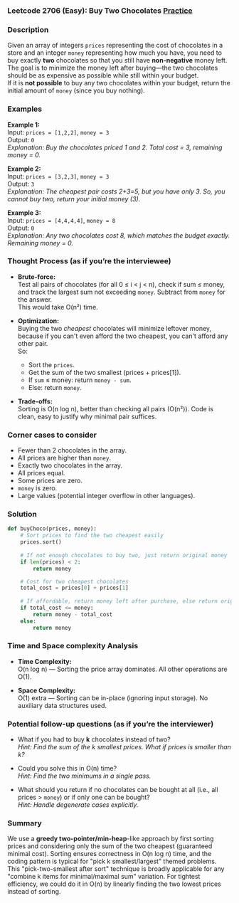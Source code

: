 ### Leetcode 2706 (Easy): Buy Two Chocolates [Practice](https://leetcode.com/problems/buy-two-chocolates)

### Description  
Given an array of integers `prices` representing the cost of chocolates in a store and an integer `money` representing how much you have, you need to buy exactly **two** chocolates so that you still have **non-negative** money left. The goal is to minimize the money left after buying—the two chocolates should be as expensive as possible while still within your budget.  
If it is **not possible** to buy any two chocolates within your budget, return the initial amount of `money` (since you buy nothing).

### Examples  

**Example 1:**  
Input: `prices = [1,2,2]`, `money = 3`  
Output: `0`  
*Explanation: Buy the chocolates priced 1 and 2. Total cost = 3, remaining money = 0.*

**Example 2:**  
Input: `prices = [3,2,3]`, `money = 3`  
Output: `3`  
*Explanation: The cheapest pair costs 2+3=5, but you have only 3. So, you cannot buy two, return your initial money (3).*

**Example 3:**  
Input: `prices = [4,4,4,4]`, `money = 8`  
Output: `0`  
*Explanation: Any two chocolates cost 8, which matches the budget exactly. Remaining money = 0.*

### Thought Process (as if you’re the interviewee)  

- **Brute-force:**  
  Test all pairs of chocolates (for all 0 ≤ i < j < n), check if sum ≤ money, and track the largest sum not exceeding `money`. Subtract from `money` for the answer.  
  This would take O(n²) time.

- **Optimization:**  
  Buying the two *cheapest* chocolates will minimize leftover money, because if you can't even afford the two cheapest, you can't afford any other pair.  
  So:
    - Sort the `prices`.
    - Get the sum of the two smallest (prices + prices[1]).
    - If `sum` ≤ money: return `money - sum`.
    - Else: return `money`.

- **Trade-offs:**  
  Sorting is O(n log n), better than checking all pairs (O(n²)). Code is clean, easy to justify why minimal pair suffices.

### Corner cases to consider  
- Fewer than 2 chocolates in the array.
- All prices are higher than `money`.
- Exactly two chocolates in the array.
- All prices equal.
- Some prices are zero.
- `money` is zero.
- Large values (potential integer overflow in other languages).

### Solution

```python
def buyChoco(prices, money):
    # Sort prices to find the two cheapest easily
    prices.sort()
    
    # If not enough chocolates to buy two, just return original money
    if len(prices) < 2:
        return money

    # Cost for two cheapest chocolates
    total_cost = prices[0] + prices[1]
    
    # If affordable, return money left after purchase, else return original money
    if total_cost <= money:
        return money - total_cost
    else:
        return money
```

### Time and Space complexity Analysis  

- **Time Complexity:**  
  O(n log n) — Sorting the price array dominates. All other operations are O(1).

- **Space Complexity:**  
  O(1) extra — Sorting can be in-place (ignoring input storage). No auxiliary data structures used.

### Potential follow-up questions (as if you’re the interviewer)  

- What if you had to buy **k** chocolates instead of two?  
  *Hint: Find the sum of the k smallest prices. What if prices is smaller than k?*
  
- Could you solve this in O(n) time?  
  *Hint: Find the two minimums in a single pass.*

- What should you return if no chocolates can be bought at all (i.e., all prices > `money`) or if only one can be bought?  
  *Hint: Handle degenerate cases explicitly.*

### Summary
We use a **greedy two-pointer/min-heap**-like approach by first sorting prices and considering only the sum of the two cheapest (guaranteed minimal cost). Sorting ensures correctness in O(n log n) time, and the coding pattern is typical for "pick k smallest/largest" themed problems.  
This "pick-two-smallest after sort" technique is broadly applicable for any "combine k items for minimal/maximal sum" variation. For tightest efficiency, we could do it in O(n) by linearly finding the two lowest prices instead of sorting.